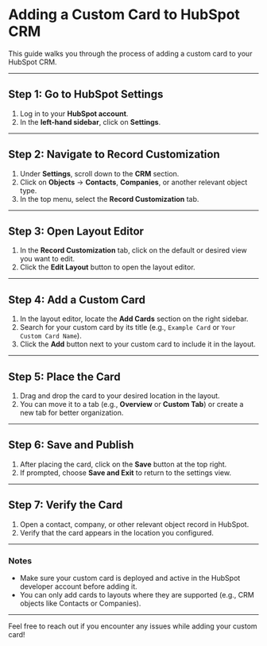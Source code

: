 # Adding a Custom Card to HubSpot CRM

This guide walks you through the process of adding a custom card to your HubSpot CRM.

---

## Step 1: Go to HubSpot Settings

1. Log in to your **HubSpot account**.
2. In the **left-hand sidebar**, click on **Settings**.

---

## Step 2: Navigate to Record Customization

1. Under **Settings**, scroll down to the **CRM** section.
2. Click on **Objects** → **Contacts**, **Companies**, or another relevant object type.
3. In the top menu, select the **Record Customization** tab.

---

## Step 3: Open Layout Editor

1. In the **Record Customization** tab, click on the default or desired view you want to edit.
2. Click the **Edit Layout** button to open the layout editor.

---

## Step 4: Add a Custom Card

1. In the layout editor, locate the **Add Cards** section on the right sidebar.
2. Search for your custom card by its title (e.g., `Example Card` or `Your Custom Card Name`).
3. Click the **Add** button next to your custom card to include it in the layout.

---

## Step 5: Place the Card

1. Drag and drop the card to your desired location in the layout.
2. You can move it to a tab (e.g., **Overview** or **Custom Tab**) or create a new tab for better organization.

---

## Step 6: Save and Publish

1. After placing the card, click on the **Save** button at the top right.
2. If prompted, choose **Save and Exit** to return to the settings view.

---

## Step 7: Verify the Card

1. Open a contact, company, or other relevant object record in HubSpot.
2. Verify that the card appears in the location you configured.

---

### Notes

- Make sure your custom card is deployed and active in the HubSpot developer account before adding it.
- You can only add cards to layouts where they are supported (e.g., CRM objects like Contacts or Companies).

---

Feel free to reach out if you encounter any issues while adding your custom card!
